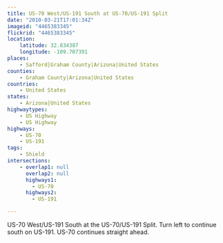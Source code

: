 ```yaml
---
title: US-70 West/US-191 South at US-70/US-191 Split
date: "2010-03-21T17:01:34Z"
imageid: "4465383345"
flickrid: "4465383345"
location:
    latitude: 32.834387
    longitude: -109.707391
places:
    - Safford|Graham County|Arizona|United States
counties:
    - Graham County|Arizona|United States
countries:
    - United States
states:
    - Arizona|United States
highwaytypes:
    - US Highway
    - US Highway
highways:
    - US-70
    - US-191
tags:
    - Shield
intersections:
    - overlap1: null
      overlap2: null
      highways1:
        - US-70
      highways2:
        - US-191

---
```

US-70 West/US-191 South at the US-70/US-191 Split.  Turn left to continue south on US-191.  US-70 continues straight ahead.